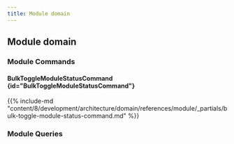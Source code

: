 ```yaml
---
title: Module domain
---
```


## Module domain

### Module Commands

#### BulkToggleModuleStatusCommand {id="BulkToggleModuleStatusCommand"}

{{%  include-md "content/8/development/architecture/domain/references/module/_partials/bulk-toggle-module-status-command.md" %}}

### Module Queries

